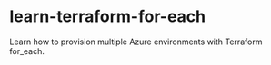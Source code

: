 # learn-terraform-for-each
Learn how to provision multiple Azure environments with Terraform for_each.
